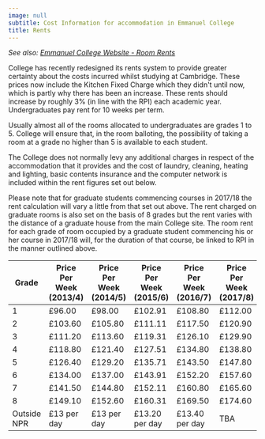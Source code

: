 ```yaml
---
image: null
subtitle: Cost Information for accommodation in Emmanuel College
title: Rents
---
```


*See also: [Emmanuel College Website - Room Rents](http://www.emma.cam.ac.uk/admissions/accommodation/rents/)*

College has recently redesigned its rents system to provide greater certainty about the costs incurred whilst studying at Cambridge. These prices now include the Kitchen Fixed Charge which they didn't until now, which is partly why there has been an increase. These rents should increase by roughly 3% (in line with the RPI) each academic year. Undergraduates pay rent for 10 weeks per term.

Usually almost all of the rooms allocated to undergraduates are grades 1 to 5. College will ensure that, in the room balloting, the possibility of taking a room at a grade no higher than 5 is available to each student.

The College does not normally levy any additional charges in respect of the accommodation that it provides and the cost of laundry, cleaning, heating and lighting, basic contents insurance and the computer network is included within the rent figures set out below.

Please note that for graduate students commencing courses in 2017/18 the rent calculation will vary a little from that set out above. The rent charged on graduate rooms is also set on the basis of 8 grades but the rent varies with the distance of a graduate house from the main College site. The room rent for each grade of room occupied by a graduate student commencing his or her course in 2017/18 will, for the duration of that course, be linked to RPI in the manner outlined above.


| Grade       | Price Per Week (2013/4) | Price Per Week (2014/5) | Price Per Week (2015/6) | Price Per Week (2016/7) | Price Per Week (2017/8) |
|-------------|-------------------------|-------------------------|-------------------------|-------------------------|-------------------------|
| 1           | £96.00                  | £98.00                  | £102.91                 | £108.80                 | £112.00                 |
| 2           | £103.60                 | £105.80                 | £111.11                 | £117.50                 | £120.90                 |
| 3           | £111.20                 | £113.60                 | £119.31                 | £126.10                 | £129.90                 |
| 4           | £118.80                 | £121.40                 | £127.51                 | £134.80                 | £138.80                 |
| 5           | £126.40                 | £129.20                 | £135.71                 | £143.50                 | £147.80                 |
| 6           | £134.00                 | £137.00                 | £143.91                 | £152.20                 | £157.60                 |
| 7           | £141.50                 | £144.80                 | £152.11                 | £160.80                 | £165.60                 |
| 8           | £149.10                 | £152.60                 | £160.31                 | £169.50                 | £174.60                 |
| Outside NPR | £13 per day             | £13 per day             | £13.20 per day          | £13.40 per day          | TBA                     |